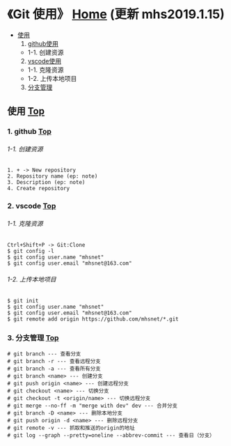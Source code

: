 # 《Git 使用》 [Home] (更新 mhs2019.1.15)

- [使用]
  1. [github使用]
    - 1-1. 创建资源
  2. [vscode使用]
    - 1-1. 克隆资源
    - 1-2. 上传本地项目
  3. [分支管理]
  

## <span id="use">使用</span> [Top]

### 1. <span id="github">github</span> [Top]
###### 1-1. 创建资源
```
1. + -> New repository
2. Repository name (ep: note)
3. Description (ep: note)
4. Create repository
```

### 2. <span id="vscode">vscode</span> [Top]
###### 1-1. 克隆资源
```
Ctrl+Shift+P -> Git:Clone
$ git config -l
$ git config user.name "mhsnet"
$ git config user.email "mhsnet@163.com"
```
###### 1-2. 上传本地项目
```
$ git init
$ git config user.name "mhsnet"
$ git config user.email "mhsnet@163.com"
$ git remote add origin https://github.com/mhsnet/*.git
```

### 3. <span id="branch">分支管理</span> [Top]
```
# git branch --- 查看分支
# git branch -r --- 查看远程分支
# git branch -a --- 查看所有分支
# git branch <name> --- 创建分支
# git push origin <name> --- 创建远程分支
# git checkout <name> --- 切换分支
# git checkout -t <origin/name> --- 切换远程分支
# git merge --no-ff -m "merge with dev" dev --- 合并分支
# git branch -D <name> --- 删除本地分支
# git push origin -d <name> --- 删除远程分支
# git remote -v --- 抓取和推送的origin的地址
# git log --graph --pretty=oneline --abbrev-commit --- 查看日（分支）
```

##
[Home]: https://mhsnet.github.io/note/ "《MHS技术栈学习笔记》"

[Top]: https://mhsnet.github.io/note/tools/git.html "《Git 使用》"

[使用]: https://mhsnet.github.io/note/tools/git.html#use "《Git 使用》"
[github使用]: https://mhsnet.github.io/note/tools/git.html#github "github使用"
[vscode使用]: https://mhsnet.github.io/note/tools/git.html#vscode "vscode使用"
[分支管理]: https://mhsnet.github.io/note/tools/git.html#branch "分支管理"



